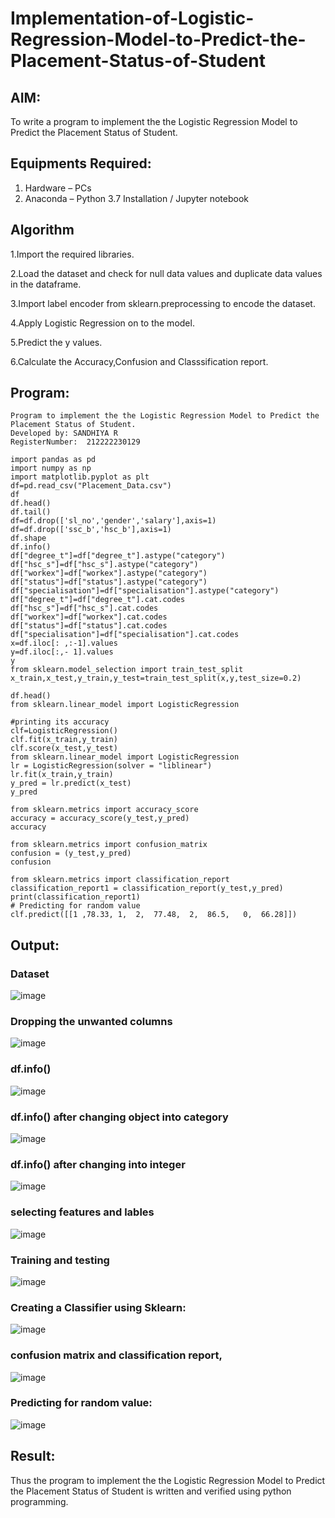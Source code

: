 # Implementation-of-Logistic-Regression-Model-to-Predict-the-Placement-Status-of-Student

## AIM:
To write a program to implement the the Logistic Regression Model to Predict the Placement Status of Student.

## Equipments Required:
1. Hardware – PCs
2. Anaconda – Python 3.7 Installation / Jupyter notebook

## Algorithm
1.Import the required libraries.

2.Load the dataset and check for null data values and duplicate data values in the dataframe.

3.Import label encoder from sklearn.preprocessing to encode the dataset.

4.Apply Logistic Regression on to the model.

5.Predict the y values.

6.Calculate the Accuracy,Confusion and Classsification report.


## Program:
```
Program to implement the the Logistic Regression Model to Predict the Placement Status of Student.
Developed by: SANDHIYA R
RegisterNumber:  212222230129
```
```
import pandas as pd
import numpy as np
import matplotlib.pyplot as plt
df=pd.read_csv("Placement_Data.csv")
df
df.head()
df.tail()
df=df.drop(['sl_no','gender','salary'],axis=1)
df=df.drop(['ssc_b','hsc_b'],axis=1)
df.shape
df.info()
df["degree_t"]=df["degree_t"].astype("category")
df["hsc_s"]=df["hsc_s"].astype("category")
df["workex"]=df["workex"].astype("category")
df["status"]=df["status"].astype("category")
df["specialisation"]=df["specialisation"].astype("category")
df["degree_t"]=df["degree_t"].cat.codes
df["hsc_s"]=df["hsc_s"].cat.codes
df["workex"]=df["workex"].cat.codes
df["status"]=df["status"].cat.codes
df["specialisation"]=df["specialisation"].cat.codes
x=df.iloc[: ,:-1].values
y=df.iloc[:,- 1].values
y
from sklearn.model_selection import train_test_split
x_train,x_test,y_train,y_test=train_test_split(x,y,test_size=0.2)

df.head()
from sklearn.linear_model import LogisticRegression

#printing its accuracy
clf=LogisticRegression()
clf.fit(x_train,y_train)
clf.score(x_test,y_test)
from sklearn.linear_model import LogisticRegression
lr = LogisticRegression(solver = "liblinear") 
lr.fit(x_train,y_train)
y_pred = lr.predict(x_test)
y_pred

from sklearn.metrics import accuracy_score
accuracy = accuracy_score(y_test,y_pred)
accuracy

from sklearn.metrics import confusion_matrix
confusion = (y_test,y_pred)
confusion 

from sklearn.metrics import classification_report
classification_report1 = classification_report(y_test,y_pred)
print(classification_report1)
# Predicting for random value
clf.predict([[1	,78.33,	1,	2,	77.48,	2,	86.5,	0,	66.28]])
```

## Output:

### Dataset
![image](https://github.com/SandhiyaR1/Implementation-of-Logistic-Regression-Model-to-Predict-the-Placement-Status-of-Student/assets/113497571/46679c99-ac41-48eb-a089-37d536847389)

### Dropping the unwanted columns

![image](https://github.com/SandhiyaR1/Implementation-of-Logistic-Regression-Model-to-Predict-the-Placement-Status-of-Student/assets/113497571/a39e88df-4cc6-4cff-b8ac-28b9006bf78d)


### df.info()

![image](https://github.com/SandhiyaR1/Implementation-of-Logistic-Regression-Model-to-Predict-the-Placement-Status-of-Student/assets/113497571/4641415b-00ec-4056-a04e-86686f0e7d41)

### df.info() after changing object into category

![image](https://github.com/SandhiyaR1/Implementation-of-Logistic-Regression-Model-to-Predict-the-Placement-Status-of-Student/assets/113497571/a663d998-c3bf-4d3a-950c-a06212808717)

### df.info() after changing into integer

![image](https://github.com/SandhiyaR1/Implementation-of-Logistic-Regression-Model-to-Predict-the-Placement-Status-of-Student/assets/113497571/b044bd5a-7060-4817-b6ab-95df52f5fc47)

### selecting features and lables

![image](https://github.com/SandhiyaR1/Implementation-of-Logistic-Regression-Model-to-Predict-the-Placement-Status-of-Student/assets/113497571/4b7e1797-872e-4bad-be09-bb6456dee85a)

### Training and testing

![image](https://github.com/SandhiyaR1/Implementation-of-Logistic-Regression-Model-to-Predict-the-Placement-Status-of-Student/assets/113497571/298da98f-f1f6-4135-acfe-72a1dc1f148e)

### Creating a Classifier using Sklearn:

![image](https://github.com/SandhiyaR1/Implementation-of-Logistic-Regression-Model-to-Predict-the-Placement-Status-of-Student/assets/113497571/563ba84b-c13b-4cc2-9b3b-04bdfa9834ef)

###  confusion matrix and classification report, 

![image](https://github.com/SandhiyaR1/Implementation-of-Logistic-Regression-Model-to-Predict-the-Placement-Status-of-Student/assets/113497571/b218ab95-a3a4-4082-ae09-fae1f2f0579b)


### Predicting for random value:

![image](https://github.com/SandhiyaR1/Implementation-of-Logistic-Regression-Model-to-Predict-the-Placement-Status-of-Student/assets/113497571/648f82a5-0837-4069-8ead-70c0aaac1d6b)

## Result:
Thus the program to implement the the Logistic Regression Model to Predict the Placement Status of Student is written and verified using python programming.
